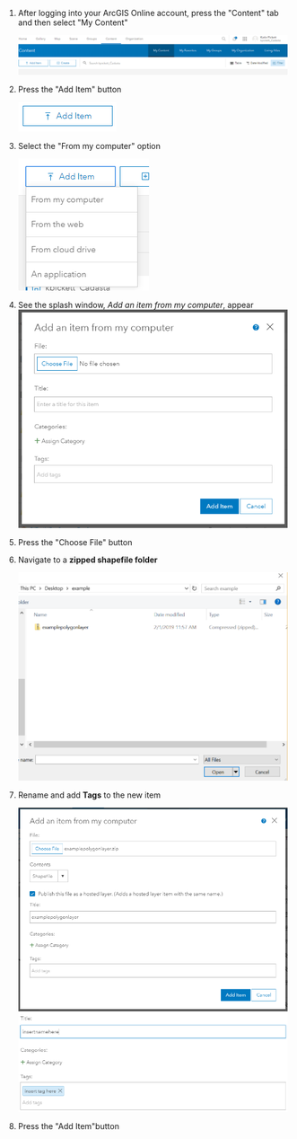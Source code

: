 
1. After logging into your ArcGIS Online account, press the "Content" tab and then select "My Content"
    
    ![](imgs/image2.png)
 1. Press the "Add Item" button 
   
    ![](imgs/image3.png)

2. Select the "From my computer" option
   
   ![](imgs/image5.png)

3. See the splash window, *Add an item from my computer*, appear
   ![](imgs/image6.png)

4. Press the "Choose File" button
   
5. Navigate to a **zipped shapefile folder**
   
   ![](imgs/image7.png)

6. Rename and add **Tags** to the new item

   ![](imgs/image4.png) 
   ![](imgs/image1.png) 


7. Press the "Add Item"button


